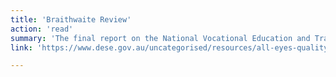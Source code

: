 ```yaml
---
title: 'Braithwaite Review'
action: 'read'
summary: 'The final report on the National Vocational Education and Training Regulator Act 2011 review.'
link: 'https://www.dese.gov.au/uncategorised/resources/all-eyes-quality-review-national-vocational-education-and-training-regulator-act-2011-report'

---
```




